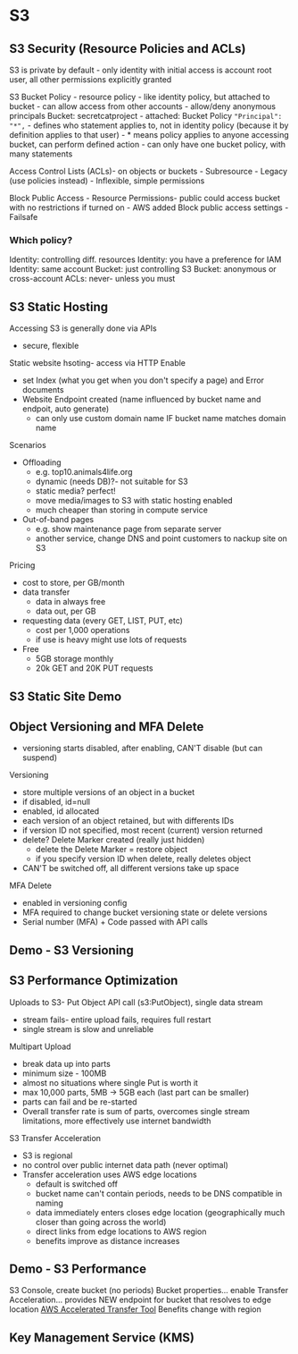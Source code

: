 # S3

## S3 Security (Resource Policies and ACLs)
S3 is private by default
    - only identity with initial access is account root user, all other permissions explicitly granted
  
S3 Bucket Policy
    - resource policy
      - like identity policy, but attached to bucket
      - can allow access from other accounts
      - allow/deny anonymous principals
 Bucket: secretcatproject
    - attached: Bucket Policy
    `"Principal": "*",`
        - defines who statement applies to, not in identity policy (because it by definition applies to that user)
        - * means policy applies to anyone accessing bucket, can perform defined action
        - can only have one bucket policy, with many statements

Access Control Lists (ACLs)- on objects or buckets
    - Subresource
    - Legacy (use policies instead)
    - Inflexible, simple permissions

Block Public Access
    - Resource Permissions- public could access bucket with no restrictions if turned on
    - AWS added Block public access settings
    - Failsafe

### Which policy?
Identity: controlling diff. resources
Identity: you have a preference for IAM
Identity: same account
Bucket: just controlling S3
Bucket: anonymous or cross-account
ACLs: never- unless you must

## S3 Static Hosting
Accessing S3 is generally done via APIs
- secure, flexible

Static website hsoting- access via HTTP
Enable
- set Index (what you get when you don't specify a page) and Error documents
- Website Endpoint created (name influenced by bucket name and endpoit, auto generate)
    - can only use custom domain name IF bucket name matches domain name

Scenarios
- Offloading
  - e.g. top10.animals4life.org
  - dynamic (needs DB)?- not suitable for S3
  - static media? perfect!
  - move media/images to S3 with static hosting enabled
  - much cheaper than storing in compute service
- Out-of-band pages
  - e.g. show maintenance page from separate server
  - another service, change DNS and point customers to nackup site on S3

Pricing
- cost to store, per GB/month
- data transfer
  - data in always free
  - data out, per GB
- requesting data (every GET, LIST, PUT, etc)
  - cost per 1,000 operations
  - if use is heavy might use lots of requests
- Free
  - 5GB storage monthly
  - 20k GET and 20K PUT requests

## S3 Static Site Demo

## Object Versioning and MFA Delete
- versioning starts disabled, after enabling, CAN'T disable (but can suspend)

Versioning
- store multiple versions of an object in a bucket
- if disabled, id=null
- enabled, id allocated
- each version of an object retained, but with differents IDs
- if version ID not specified, most recent (current) version returned
- delete? Delete Marker created (really just hidden)
  - delete the Delete Marker = restore object
  - if you specify version ID when delete, really deletes object
- CAN'T be switched off, all different versions take up space

MFA Delete
- enabled in versioning config
- MFA required to change bucket versioning state or delete versions
- Serial number (MFA) + Code passed with API calls

## Demo - S3 Versioning

## S3 Performance Optimization
Uploads to S3- Put Object API call (s3:PutObject), single data stream
- stream fails- entire upload fails, requires full restart
- single stream is slow and unreliable
  
Multipart Upload
- break data up into parts
- minimum size - 100MB
- almost no situations where single Put is worth it
- max 10,000 parts, 5MB -> 5GB each (last part can be smaller)
- parts can fail and be re-started
- Overall transfer rate is sum of parts, overcomes single stream limitations, more effectively use internet bandwidth

S3 Transfer Acceleration
- S3 is regional
- no control over public internet data path (never optimal)
- Transfer acceleration uses AWS edge locations
  - default is switched off
  - bucket name can't contain periods, needs to be DNS compatible in naming
  - data immediately enters closes edge location (geographically much closer than going across the world)
  - direct links from edge locations to AWS region
  - benefits improve as distance increases

## Demo - S3 Performance
S3 Console, create bucket (no periods)
Bucket properties... enable Transfer Acceleration... provides NEW endpoint for bucket that resolves to edge location
[AWS Accelerated Transfer Tool](http://s3-accelerate-speedtest.s3-accelerate.amazonaws.com/en/accelerate-speed-comparsion.html)
Benefits change with region

## Key Management Service (KMS)